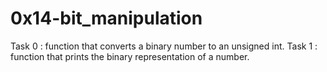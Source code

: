# 0x14-bit_manipulation

Task 0 : function that converts a binary number to an unsigned int.
Task 1 : function that prints the binary representation of a number.
